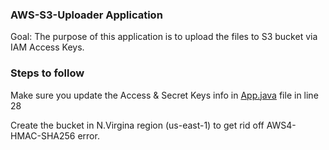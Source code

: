 ### AWS-S3-Uploader Application

Goal: The purpose of this application is to upload the files to S3 bucket via IAM Access Keys.

### Steps to follow

Make sure you update the Access & Secret Keys info in [App.java](https://github.com/ravi2krishna/aws-s3-java-api-keys/blob/master/src/main/java/com/ravi/apikeys/App.java) file in line 28

Create the bucket in N.Virgina region (us-east-1) to get rid off AWS4-HMAC-SHA256 error.


